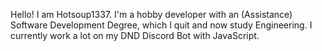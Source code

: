 Hello! I am Hotsoup1337. I'm a hobby developer with an (Assistance) Software Development Degree, which I quit and now study Engineering.
I currently work a lot on my DND Discord Bot with JavaScript.
